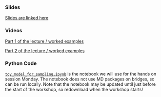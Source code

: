 ### Slides

[Slides are linked here](<Monday Enhanced sampling workshop 2023.pdf>)

### Videos

[Part 1 of the lecture / worked examples](https://www.youtube.com/watch?v=Vw8W7XN7f2g)

[Part 2 of the lecture / worked examples](https://www.youtube.com/watch?v=Co6owK3cnWI)
### Python Code
[`toy_model_for_sampling.ipynb`](toy_model_for_sampling.ipynb) is the notebook we will use for the hands on session Monday. The notebook does not use MD packages on bridges, so can be run locally. Note that the notebook may be updated until just before the start of the workshop, so redownload when the workshop starts!


